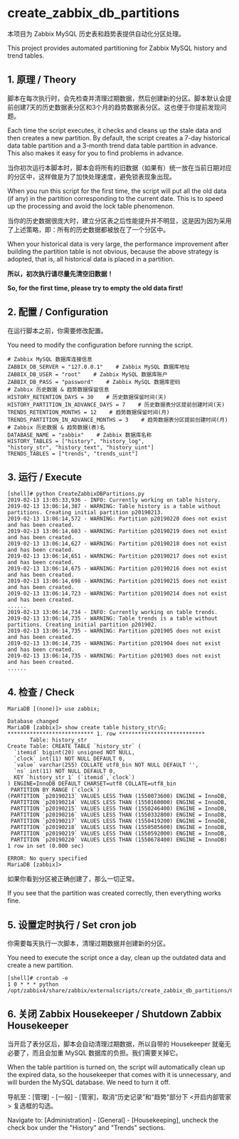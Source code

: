 # create_zabbix_db_partitions
本项目为 Zabbix MySQL 历史表和趋势表提供自动化分区处理。

This project provides automated partitioning for Zabbix MySQL history and trend tables.

## 1. 原理 / Theory
脚本在每次执行时，会先检查并清理过期数据，然后创建新的分区。脚本默认会提前创建7天的历史数据表分区和3个月的趋势数据表分区。这也便于你提前发现问题。

Each time the script executes, it checks and cleans up the stale data and then creates a new partition. By default, the script creates a 7-day historical data table partition and a 3-month trend data table partition in advance. This also makes it easy for you to find problems in advance.

当你初次运行本脚本时，脚本会将所有的旧数据（如果有）统一放在当前日期对应的分区中，这样做是为了加快处理速度，避免锁表现象出现。

When you run this script for the first time, the script will put all the old data (if any) in the partition corresponding to the current date. This is to speed up the processing and avoid the lock table phenomenon.

当你的历史数据很庞大时，建立分区表之后性能提升并不明显，这是因为因为采用了上述策略，即：所有的历史数据都被放在了一个分区中。

When your historical data is very large, the performance improvement after building the partition table is not obvious, because the above strategy is adopted, that is, all historical data is placed in a partition.

**所以，初次执行请尽量先清空旧数据！**

**So, for the first time, please try to empty the old data first!**

## 2. 配置 / Configuration
在运行脚本之前，你需要修改配置。

You need to modify the configuration before running the script.
```
# Zabbix MySQL 数据库连接信息
ZABBIX_DB_SERVER = "127.0.0.1"    # Zabbix MySQL 数据库地址
ZABBIX_DB_USER = "root"    # Zabbix MySQL 数据库账户
ZABBIX_DB_PASS = "password"    # Zabbix MySQL 数据库密码
# Zabbix 历史数据 & 趋势数据保留信息
HISTORY_RETENTION_DAYS = 30    # 历史数据保留时间(天)
HISTORY_PARTITION_IN_ADVANCE_DAYS = 7    # 历史数据表分区提前创建时间(天)
TRENDS_RETENTION_MONTHS = 12    # 趋势数据保留时间(月)
TRENDS_PARTITION_IN_ADVANCE_MONTHS = 3    # 趋势数据表分区提前创建时间(月)
# Zabbix 历史数据 & 趋势数据(表)名
DATABASE_NAME = "zabbix"    # Zabbix 数据库名称
HISTORY_TABLES = ["history", "history_log",
"history_str", "history_text", "history_uint"]
TRENDS_TABLES = ["trends", "trends_uint"]
```
## 3. 运行 / Execute
```
[shell]# python CreateZabbixDBPartitions.py
2019-02-13 13:05:33,936 - INFO: Currently working on table history.
2019-02-13 13:06:14,387 - WARNING: Table history is a table without partitions. Creating initial partition p20190213.
2019-02-13 13:06:14,572 - WARNING: Partition p20190220 does not exist and has been created.
2019-02-13 13:06:14,603 - WARNING: Partition p20190219 does not exist and has been created.
2019-02-13 13:06:14,627 - WARNING: Partition p20190218 does not exist and has been created.
2019-02-13 13:06:14,651 - WARNING: Partition p20190217 does not exist and has been created.
2019-02-13 13:06:14,675 - WARNING: Partition p20190216 does not exist and has been created.
2019-02-13 13:06:14,698 - WARNING: Partition p20190215 does not exist and has been created.
2019-02-13 13:06:14,723 - WARNING: Partition p20190214 does not exist and has been created.
......
2019-02-13 13:06:14,734 - INFO: Currently working on table trends.
2019-02-13 13:06:14,735 - WARNING: Table trends is a table without partitions. Creating initial partition p201902.
2019-02-13 13:06:14,735 - WARNING: Partition p201905 does not exist and has been created.
2019-02-13 13:06:14,735 - WARNING: Partition p201904 does not exist and has been created.
2019-02-13 13:06:14,735 - WARNING: Partition p201903 does not exist and has been created.
......
```
## 4. 检查 / Check
```
MariaDB [(none)]> use zabbix;

Database changed
MariaDB [zabbix]> show create table history_str\G;
*************************** 1. row ***************************
       Table: history_str
Create Table: CREATE TABLE `history_str` (
  `itemid` bigint(20) unsigned NOT NULL,
  `clock` int(11) NOT NULL DEFAULT 0,
  `value` varchar(255) COLLATE utf8_bin NOT NULL DEFAULT '',
  `ns` int(11) NOT NULL DEFAULT 0,
  KEY `history_str_1` (`itemid`,`clock`)
) ENGINE=InnoDB DEFAULT CHARSET=utf8 COLLATE=utf8_bin
 PARTITION BY RANGE (`clock`)
(PARTITION `p20190213` VALUES LESS THAN (1550073600) ENGINE = InnoDB,
 PARTITION `p20190214` VALUES LESS THAN (1550160000) ENGINE = InnoDB,
 PARTITION `p20190215` VALUES LESS THAN (1550246400) ENGINE = InnoDB,
 PARTITION `p20190216` VALUES LESS THAN (1550332800) ENGINE = InnoDB,
 PARTITION `p20190217` VALUES LESS THAN (1550419200) ENGINE = InnoDB,
 PARTITION `p20190218` VALUES LESS THAN (1550505600) ENGINE = InnoDB,
 PARTITION `p20190219` VALUES LESS THAN (1550592000) ENGINE = InnoDB,
 PARTITION `p20190220` VALUES LESS THAN (1550678400) ENGINE = InnoDB)
1 row in set (0.000 sec)

ERROR: No query specified
MariaDB [zabbix]>
```
如果你看到分区被正确创建了，那么一切正常。

If you see that the partition was created correctly, then everything works fine.
## 5. 设置定时执行 / Set cron job
你需要每天执行一次脚本，清理过期数据并创建新的分区。

You need to execute the script once a day, clean up the outdated data and create a new partition.
```
[shell]# crontab -e
1 0 * * * python /opt/zabbix4/share/zabbix/externalscripts/create_zabbix_db_partitions/CreateZabbixDBPartitions.py
```
## 6. 关闭 Zabbix Housekeeper / Shutdown Zabbix Housekeeper
当开启了表分区后，脚本会自动清理过期数据，所以自带的 Housekeeper 就毫无必要了，而且会加重 MySQL 数据库的负担。我们需要关掉它。

When the table partition is turned on, the script will automatically clean up the expired data, so the housekeeper that comes with it is unnecessary, and will burden the MySQL database. We need to turn it off.

导航至：[管理] - [一般] - [管家]，取消“历史记录”和“趋势”部分下 <开启内部管家> 复选框的勾选。

Navigate to: [Administration] - [General] - [Housekeeping], uncheck the <Enable internal housekeeping> check box under the "History" and "Trends" sections.

